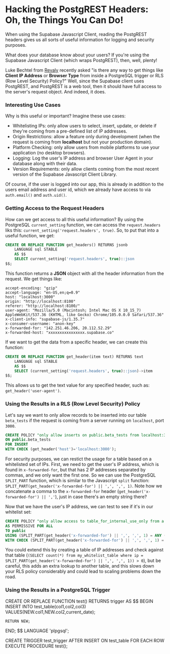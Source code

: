 # Hacking the PostgREST Headers: Oh, the Things You Can Do!
When using the Supabase Javascript Client, reading the PostgREST headers gives us all sorts of useful information for logging and security purposes.

What does your database know about your users?  If you're using the Supabase Javascript Client (which wraps PostgREST), then, well, plenty!  

Luke Bechtel from [Revaly](https://revaly.com) recently asked "is there any way to get things like **Client IP Address** or **Browser Type** from inside a PostgreSQL trigger or RLS (Row Level Security) Policy?"  Well, since the Supabase client uses PostgREST, and PostgREST is a web tool, then it should have full access to the server's request object.  And indeed, it does.

### Interesting Use Cases
Why is this useful or important?  Imagine these use cases:

- Whitelisting IPs: only allow users to select, insert, update, or delete if they're coming from a pre-defined list of IP addresses.
- Origin Restrictions: allow a feature only during development (when the request is coming from **localhost** but not your production domain).
- Platform Checking: only allow users from mobile platforms to use your application (no desktop browsers).
- Logging: Log the user's IP address and browser User Agent in your database along with their data.
- Version Requirements: only allow clients coming from the most recent version of the Supabase Javascript Client Library.

Of course, if the user is logged into our app, this is already in addition to the users email address and user id, which we already have access to via `auth.email()` and `auth.uid()`.

### Getting Access to the Request Headers
How can we get access to all this useful information?  By using the PostgreSQL `current_setting` function, we can access the `request.headers` liks this: `current_setting('request.headers', true)`.  So, to put that into a useful function, we get:

```sql
CREATE OR REPLACE FUNCTION get_headers() RETURNS jsonb
    LANGUAGE sql STABLE
    AS $$
    SELECT current_setting('request.headers', true)::json
$$;
```

This function returns a **JSON** object with all the header information from the request.  We get things like:

```
accept-encoding: "gzip"
accept-language: "en-US,en;q=0.9"
host: "localhost:3000"
origin: "http://localhost:8100"
referer: "http://localhost:8100/"
user-agent: "Mozilla/5.0 (Macintosh; Intel Mac OS X 10_15_7) AppleWebKit/537.36 (KHTML, like Gecko) Chrome/105.0.0.0 Safari/537.36"
x-client-info: "supabase-js/1.35.7"
x-consumer-username: "anon-key"
x-forwarded-for: "142.251.46.206, 20.112.52.29"
x-forwarded-host: "xxxxxxxxxxxxxxxx.supabase.co"
```

If we want to get the data from a specific header, we can create this function:

```sql
CREATE OR REPLACE FUNCTION get_header(item text) RETURNS text
    LANGUAGE sql STABLE
    AS $$
    SELECT (current_setting('request.headers', true)::json)->item
$$;
```

This allows us to get the text value for any specified header, such as: `get_header('user-agent')`.

### Using the Results in a RLS (Row Level Security) Policy

Let's say we want to only allow records to be inserted into our table `beta_tests` if the request is coming from a server running on `localhost`, port `3000`.

```sql
CREATE POLICY "only allow inserts on public.beta_tests from localhost:3000" 
ON public.beta_tests 
FOR INSERT 
WITH CHECK (get_header('host')='localhost:3000');
```

For security purposes, we can restict the usage for a table based on a whitelisted set of IPs.  First, we need to get the user's IP address, which is found in `x-forwarded-for`, but that has 2 IP addresses separated by commas, and we only want the first one.  So we can use the PostgreSQL `SPLIT_PART` function, which is similar to the Javascript `split` function: `SPLIT_PART(get_header('x-forwarded-for') || ',', ',', 1)`.  Note how we concatenate a comma to the `x-forwarded-for` header (`get_header('x-forwarded-for') || ','`), just in case there's an empty string there?

Now that we have the user's IP address, we can test to see if it's in our whitelist set:

```sql
CREATE POLICY "only allow access to table_for_internal_use_only from a set of IPs" ON "public"."table_for_internal_use_only"
AS PERMISSIVE FOR ALL
TO public
USING (SPLIT_PART(get_header('x-forwarded-for') || ',', ',', 1) = ANY (ARRAY['123.44.152.151','203.44.11.22','11.4.102.33']))
WITH CHECK (SPLIT_PART(get_header('x-forwarded-for') || ',', ',', 1) = ANY (ARRAY['123.44.152.151','203.44.11.22','11.4.102.33']));
```

You could extend this by creating a table of IP addresses and check against that table (`(SELECT count(*) from my_whitelist_table where ip = SPLIT_PART(get_header('x-forwarded-for') || ',', ',', 1)) > 0`), but be careful, this adds an extra lookup to another table, and this slows down your RLS policy considerably and could lead to scaling problems down the road.

### Using the Results in a PostgreSQL Trigger

CREATE OR REPLACE FUNCTION test()
  RETURNS trigger AS
$$
BEGIN
         INSERT INTO test_table(col1,col2,col3)
         VALUES(NEW.col1,NEW.col2,current_date);
 
    RETURN NEW;
END;
$$
LANGUAGE 'plpgsql';

CREATE TRIGGER test_trigger
  AFTER INSERT
  ON test_table
  FOR EACH ROW
  EXECUTE PROCEDURE test();
